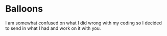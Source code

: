 # Balloons
I am somewhat confused on what I did wrong with my coding so I decided to send in what I had and work on it with you.
